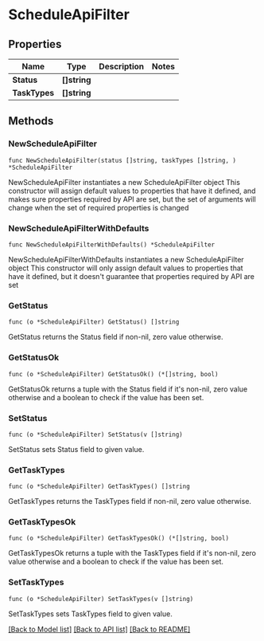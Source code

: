 # ScheduleApiFilter

## Properties

Name | Type | Description | Notes
------------ | ------------- | ------------- | -------------
**Status** | **[]string** |  | 
**TaskTypes** | **[]string** |  | 

## Methods

### NewScheduleApiFilter

`func NewScheduleApiFilter(status []string, taskTypes []string, ) *ScheduleApiFilter`

NewScheduleApiFilter instantiates a new ScheduleApiFilter object
This constructor will assign default values to properties that have it defined,
and makes sure properties required by API are set, but the set of arguments
will change when the set of required properties is changed

### NewScheduleApiFilterWithDefaults

`func NewScheduleApiFilterWithDefaults() *ScheduleApiFilter`

NewScheduleApiFilterWithDefaults instantiates a new ScheduleApiFilter object
This constructor will only assign default values to properties that have it defined,
but it doesn't guarantee that properties required by API are set

### GetStatus

`func (o *ScheduleApiFilter) GetStatus() []string`

GetStatus returns the Status field if non-nil, zero value otherwise.

### GetStatusOk

`func (o *ScheduleApiFilter) GetStatusOk() (*[]string, bool)`

GetStatusOk returns a tuple with the Status field if it's non-nil, zero value otherwise
and a boolean to check if the value has been set.

### SetStatus

`func (o *ScheduleApiFilter) SetStatus(v []string)`

SetStatus sets Status field to given value.


### GetTaskTypes

`func (o *ScheduleApiFilter) GetTaskTypes() []string`

GetTaskTypes returns the TaskTypes field if non-nil, zero value otherwise.

### GetTaskTypesOk

`func (o *ScheduleApiFilter) GetTaskTypesOk() (*[]string, bool)`

GetTaskTypesOk returns a tuple with the TaskTypes field if it's non-nil, zero value otherwise
and a boolean to check if the value has been set.

### SetTaskTypes

`func (o *ScheduleApiFilter) SetTaskTypes(v []string)`

SetTaskTypes sets TaskTypes field to given value.



[[Back to Model list]](../README.md#documentation-for-models) [[Back to API list]](../README.md#documentation-for-api-endpoints) [[Back to README]](../README.md)


